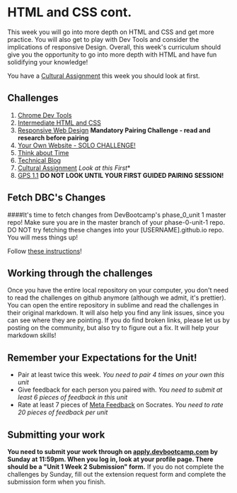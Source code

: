 # HTML and CSS cont. 

<!-- Please do not start week 2. We will release it with changes at least by the Sunday before week 2 begins.  -->


This week you will go into more depth on HTML and CSS and get more practice. You will also get to play with Dev Tools and consider the implications of responsive Design. Overall, this week's curriculum should give you the opportunity to go into more depth with HTML and have fun solidifying your knowledge!

You have a [Cultural Assignment](7-cultural-assignment.md) this week you should look at first. 

## Challenges
1. [Chrome Dev Tools](1-Chrome-Dev-Tools)
2. [Intermediate HTML and CSS](2-Intermediate-HTML-CSS)
3. [Responsive Web Design](3-Responsive-Web-Design) **Mandatory Pairing Challenge - read and research before pairing**
4. [Your Own Website - SOLO CHALLENGE!](4-Your-Own-Website-Solo-Challenge)
5. [Think about Time](5-Think-about-time)
6. [Technical Blog](6-technical-blog.md)
7. [Cultural Assignment](7-cultural-assignment.md) *Look at this First**
8. [GPS 1.1](8-gps1.1) **DO NOT LOOK UNTIL YOUR FIRST GUIDED PAIRING SESSION!**


## Fetch DBC's Changes
####It's time to fetch changes from DevBootcamp's phase_0_unit 1 master repo! Make sure you are in the master branch of your phase-0-unit-1 repo. DO NOT try fetching these changes into your [USERNAME].github.io repo. You will mess things up!

Follow [these instructions](https://github.com/Devbootcamp/phase-0-handbook/blob/master/fetching-changes.md)!

## Working through the challenges
Once you have the entire local repository on your computer, you don't need to read the challenges on github anymore (although we admit, it's prettier). You can open the entire repository in sublime and read the challenges in their original markdown. It will also help you find any link issues, since you can see where they are pointing. If you do find broken links, please let us by posting on the community, but also try to figure out a fix. It will help your markdown skills!

## Remember your Expectations for the Unit!
- Pair at least twice this week.  *You need to pair 4 times on your own this unit*
- Give feedback for each person you paired with. *You need to submit at least 6 pieces of feedback in this unit*
- Rate at least 7 pieces of [Meta Feedback](https://socrates.devbootcamp.com/feedback) on Socrates. *You need to rate 20 pieces of feedback per unit*

## Submitting your work

**You need to submit your work through on [apply.devbootcamp.com](http://apply.devbootcamp.com) by Sunday at 11:59pm. When you log in, look at your profile page. There should be a "Unit 1 Week 2 Submission" form.** If you do not complete the challenges by Sunday, fill out the extension request form and complete the submission form when you finish.



